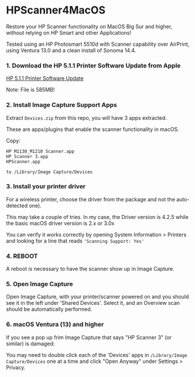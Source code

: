 # HPScanner4MacOS
Restore your HP Scanner functionality on MacOS Big Sur and higher, without relying on HP Smart and other Applications!

Tested using an HP Photosmart 5510d with Scanner capability over AirPrint, using Ventura 13.0 and a clean install of Sonoma 14.4.

### 1. Download the HP 5.1.1 Printer Software Update from Apple
[HP 5.1.1 Printer Software Update](https://support.apple.com/en-ca/106385)

Note: File is 585MB!

### 2. Install Image Capture Support Apps
Extract ```Devices.zip``` from this repo, you will have 3 apps extracted.

These are apps/plugins that enable the scanner functionality in macOS.

Copy:
```
HP M1130_M1210 Scanner.app
HP Scanner 3.app
HPScanner.app

to /Library/Image Capture/Devices
```
### 3. Install your printer driver
For a wireless printer, choose the driver from the package and not the auto-detected one).

This may take a couple of tries. In my case, the Driver version is 4.2.5 while the basic macOS driver version is 2.x or 3.0x

You can verify it works correctly by opening System Information > Printers and looking for a line that reads ```'Scanning Support: Yes'```

### 4. REBOOT
A reboot is necessary to have the scanner show up in Image Capture.

### 5. Open Image Capture
Open Image Capture, with your printer/scanner powered on and you should see it in the left under 'Shared Devices'. 
Select it, and an Overview scan should be automatically performed. 


### 6. macOS Ventura (13) and higher
If you see a pop up frim Image Capture that says "HP Scanner 3" (or similar) is damaged:

You may need to double click each of the 'Devices' apps in `/Library/Image Capture/Devices` one at a time and click "Open Anyway" under Settings > Privacy.

